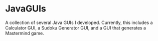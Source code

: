 # JavaGUIs
A collection of several Java GUIs I developed. Currently, this includes a Calculator GUI, a Sudoku Generator GUI, and a GUI that generates a Mastermind game. 
